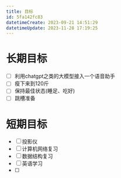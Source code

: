 ```yaml
---
title: 目标
id: 5fa142fc83
datetimeCreate: 2023-09-21 14:51:29
datetimeUpdate: 2023-11-28 17:19:25
---
```

# 长期目标
- [ ] 利用chatgpt之类的大模型接入一个语音助手
- [ ] 瘦下来到120斤
- [ ] 保持最佳状态(睡足、吃好)
- [ ] 跳槽准备

# 短期目标
- [ ] 投影仪
- [ ] 计算机网络复习
- [ ] 数据结构复习
- [ ] 英语学习
- [ ] 
